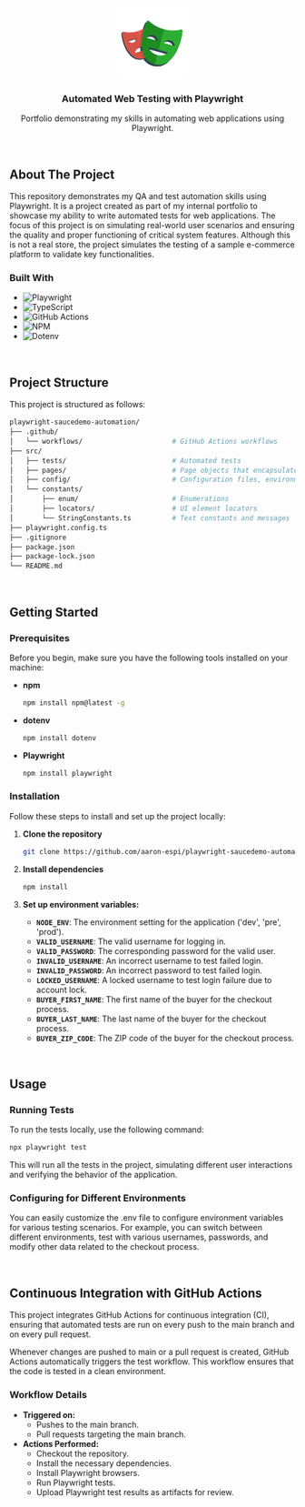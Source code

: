 <br />
<div align="center">
  <a href="">
    <img src="https://raw.githubusercontent.com/microsoft/playwright/main/packages/web/src/assets/playwright-logo.svg" alt="Logo" width="125" height="125">
  </a>

  <h3 align="center">Automated Web Testing with Playwright</h3>

  <p align="center">
   Portfolio demonstrating my skills in automating web applications using Playwright.
    <br />
  </p>
</div>

<br/>

## About The Project

This repository demonstrates my QA and test automation skills using Playwright. It is a project created as part of my internal portfolio to showcase my ability to write automated tests for web applications. The focus of this project is on simulating real-world user scenarios and ensuring the quality and proper functioning of critical system features. Although this is not a real store, the project simulates the testing of a sample e-commerce platform to validate key functionalities.

### Built With

- ![Playwright](https://img.shields.io/badge/-playwright-%232EAD33?style=for-the-badge&logo=playwright&logoColor=white)
- ![TypeScript](https://img.shields.io/badge/typescript-%23007ACC.svg?style=for-the-badge&logo=typescript&logoColor=white)
- ![GitHub Actions](https://img.shields.io/badge/github%20actions-%232671E5.svg?style=for-the-badge&logo=githubactions&logoColor=white)
- ![NPM](https://img.shields.io/badge/NPM-%23CB3837.svg?style=for-the-badge&logo=npm&logoColor=white)
- ![Dotenv](https://img.shields.io/badge/Dotenv-1A2C4C?style=for-the-badge&logo=dotenv&logoColor=white)

<br/>

## Project Structure

This project is structured as follows:

```bash
playwright-saucedemo-automation/
├── .github/
│   └── workflows/                      # GitHub Actions workflows
├── src/
│   ├── tests/                          # Automated tests
│   ├── pages/                          # Page objects that encapsulate the UI elements and interactions
│   ├── config/                         # Configuration files, environment settings, and reusable test configurations
│   └── constants/
│       ├── enum/                       # Enumerations
│       ├── locators/                   # UI element locators
│       └── StringConstants.ts          # Text constants and messages
├── playwright.config.ts
├── .gitignore
├── package.json
├── package-lock.json
└── README.md
```

<br/>

## Getting Started

### Prerequisites

Before you begin, make sure you have the following tools installed on your machine:

- **npm**
  
  ```sh
  npm install npm@latest -g
  ```
- **dotenv**
  
  ```sh
  npm install dotenv
  ```
- **Playwright**
  
  ```sh
  npm install playwright
  ```

### Installation

Follow these steps to install and set up the project locally:

1. **Clone the repository**
   
   ```sh
   git clone https://github.com/aaron-espi/playwright-saucedemo-automation.git
   ```
2. **Install dependencies**
   
   ```sh
   npm install
   ```
3. **Set up environment variables:**
   
   - **`NODE_ENV`**: The environment setting for the application ('dev', 'pre', 'prod').
   - **`VALID_USERNAME`**: The valid username for logging in.
   - **`VALID_PASSWORD`**: The corresponding password for the valid user.
   - **`INVALID_USERNAME`**: An incorrect username to test failed login.
   - **`INVALID_PASSWORD`**: An incorrect password to test failed login.
   - **`LOCKED_USERNAME`**: A locked username to test login failure due to account lock.
   - **`BUYER_FIRST_NAME`**: The first name of the buyer for the checkout process.
   - **`BUYER_LAST_NAME`**: The last name of the buyer for the checkout process.
   - **`BUYER_ZIP_CODE`**: The ZIP code of the buyer for the checkout process.

<br/>

## Usage

### Running Tests

To run the tests locally, use the following command:

```sh
npx playwright test
```

This will run all the tests in the project, simulating different user interactions and verifying the behavior of the application.

### Configuring for Different Environments

You can easily customize the .env file to configure environment variables for various testing scenarios. For example, you can switch between different environments, test with various usernames, passwords, and modify other data related to the checkout process.

<br/>

## Continuous Integration with GitHub Actions

This project integrates GitHub Actions for continuous integration (CI), ensuring that automated tests are run on every push to the main branch and on every pull request.

Whenever changes are pushed to main or a pull request is created, GitHub Actions automatically triggers the test workflow. This workflow ensures that the code is tested in a clean environment.

### Workflow Details

- **Triggered on:**
  - Pushes to the main branch.
  - Pull requests targeting the main branch.
- **Actions Performed:**
  - Checkout the repository.
  - Install the necessary dependencies.
  - Install Playwright browsers.
  - Run Playwright tests.
  - Upload Playwright test results as artifacts for review.
